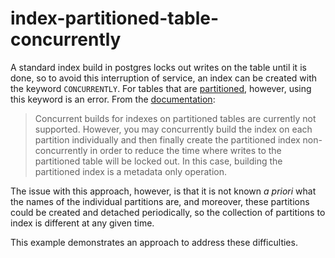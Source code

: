 # index-partitioned-table-concurrently

A standard index build in postgres locks out writes on the table until it is
done, so to avoid this interruption of service, an index can be created with the
keyword `CONCURRENTLY`.  For tables that are [partitioned][partitioned-table],
however, using this keyword is an error.  From the [documentation][pg-index-docs]:

> Concurrent builds for indexes on partitioned tables are currently not supported.
> However, you may concurrently build the index on each partition individually
> and then finally create the partitioned index non-concurrently in order to
> reduce the time where writes to the partitioned table will be locked out.
> In this case, building the partitioned index is a metadata only operation.

The issue with this approach, however, is that it is not known _a priori_ what
the names of the individual partitions are, and moreover, these partitions could
be created and detached periodically, so the collection of partitions to index
is different at any given time.

This example demonstrates an approach to address these difficulties.

[partitioned-table]: https://www.postgresql.org/docs/current/ddl-partitioning.html
[pg-index-docs]: https://www.postgresql.org/docs/current/sql-createindex.html#SQL-CREATEINDEX-CONCURRENTLY
